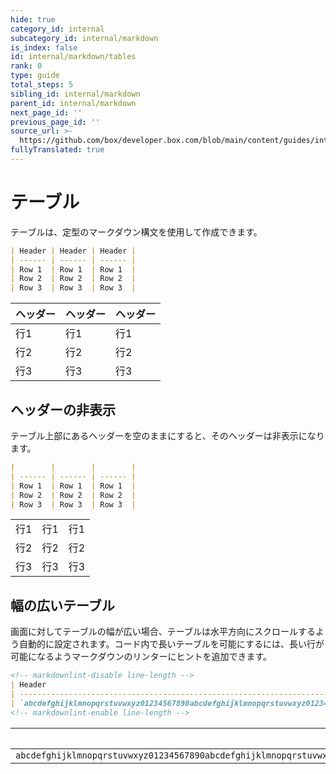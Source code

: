 ```yaml
---
hide: true
category_id: internal
subcategory_id: internal/markdown
is_index: false
id: internal/markdown/tables
rank: 0
type: guide
total_steps: 5
sibling_id: internal/markdown
parent_id: internal/markdown
next_page_id: ''
previous_page_id: ''
source_url: >-
  https://github.com/box/developer.box.com/blob/main/content/guides/internal/markdown/tables.md
fullyTranslated: true
---
```

<!-- does not need translation -->

# テーブル

テーブルは、定型のマークダウン構文を使用して作成できます。

```md
| Header | Header | Header |
| ------ | ------ | ------ |
| Row 1  | Row 1  | Row 1  |
| Row 2  | Row 2  | Row 2  |
| Row 3  | Row 3  | Row 3  |
```

<H>

| ヘッダー | ヘッダー | ヘッダー |
| ---- | ---- | ---- |
| 行1   | 行1   | 行1   |
| 行2   | 行2   | 行2   |
| 行3   | 行3   | 行3   |

</H>

## ヘッダーの非表示

テーブル上部にあるヘッダーを空のままにすると、そのヘッダーは非表示になります。

```md
|        |        |        |
| ------ | ------ | ------ |
| Row 1  | Row 1  | Row 1  |
| Row 2  | Row 2  | Row 2  |
| Row 3  | Row 3  | Row 3  |
```

<H>

|     |     |     |
| --- | --- | --- |
| 行1  | 行1  | 行1  |
| 行2  | 行2  | 行2  |
| 行3  | 行3  | 行3  |

</H>

## 幅の広いテーブル

画面に対してテーブルの幅が広い場合、テーブルは水平方向にスクロールするよう自動的に設定されます。コード内で長いテーブルを可能にするには、長い行が可能になるようマークダウンのリンターにヒントを追加できます。

```md
<!-- markdownlint-disable line-length -->
| Header                                                                                                                                                 |
| ------------------------------------------------------------------------------------------------------------------------------------------------------ |
| `abcdefghijklmnopqrstuvwxyz01234567890abcdefghijklmnopqrstuvwxyz01234567890abcdefghijklmnopqrstuvwxyz01234567890abcdefghijklmnopqrstuvwxyz01234567890` |
<!-- markdownlint-enable line-length -->
```

<H>

<!-- markdownlint-disable line-length -->

| ヘッダー                                                                                                                                                   |
| ------------------------------------------------------------------------------------------------------------------------------------------------------ |
| `abcdefghijklmnopqrstuvwxyz01234567890abcdefghijklmnopqrstuvwxyz01234567890abcdefghijklmnopqrstuvwxyz01234567890abcdefghijklmnopqrstuvwxyz01234567890` |

<!-- markdownlint-enable line-length -->

</H>
